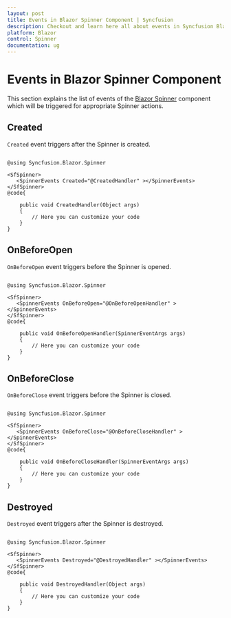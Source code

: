 ```yaml
---
layout: post
title: Events in Blazor Spinner Component | Syncfusion
description: Checkout and learn here all about events in Syncfusion Blazor Spinner component and much more details.
platform: Blazor
control: Spinner
documentation: ug
---
```


# Events in Blazor Spinner Component

This section explains the list of events of the [Blazor Spinner](https://www.syncfusion.com/blazor-components/blazor-spinner) component which will be triggered for appropriate Spinner actions.

## Created

`Created` event triggers after the Spinner is created.

```cshtml

@using Syncfusion.Blazor.Spinner

<SfSpinner>
   <SpinnerEvents Created="@CreatedHandler" ></SpinnerEvents>
</SfSpinner>
@code{

    public void CreatedHandler(Object args)
    {
        // Here you can customize your code
    }
}

```

## OnBeforeOpen

`OnBeforeOpen` event triggers before the Spinner is opened.

```cshtml

@using Syncfusion.Blazor.Spinner

<SfSpinner>
   <SpinnerEvents OnBeforeOpen="@OnBeforeOpenHandler" ></SpinnerEvents>
</SfSpinner>
@code{

    public void OnBeforeOpenHandler(SpinnerEventArgs args)
    {
        // Here you can customize your code
    }
}

```

## OnBeforeClose

`OnBeforeClose` event triggers before the Spinner is closed.

```cshtml

@using Syncfusion.Blazor.Spinner

<SfSpinner>
   <SpinnerEvents OnBeforeClose="@OnBeforeCloseHandler" ></SpinnerEvents>
</SfSpinner>
@code{

    public void OnBeforeCloseHandler(SpinnerEventArgs args)
    {
        // Here you can customize your code
    }
}

```

## Destroyed

`Destroyed` event triggers after the Spinner is destroyed.

```cshtml

@using Syncfusion.Blazor.Spinner

<SfSpinner>
   <SpinnerEvents Destroyed="@DestroyedHandler" ></SpinnerEvents>
</SfSpinner>
@code{

    public void DestroyedHandler(Object args)
    {
        // Here you can customize your code
    }
}

```
